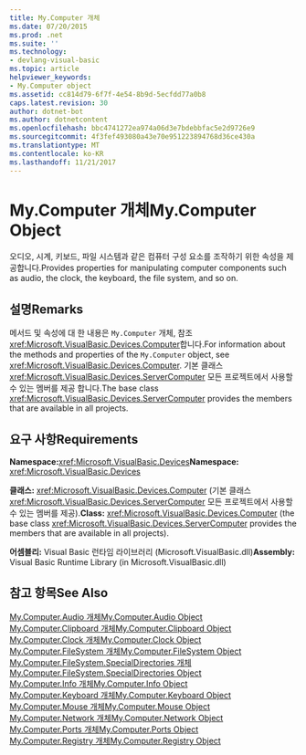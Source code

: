 ```yaml
---
title: My.Computer 개체
ms.date: 07/20/2015
ms.prod: .net
ms.suite: ''
ms.technology:
- devlang-visual-basic
ms.topic: article
helpviewer_keywords:
- My.Computer object
ms.assetid: cc814d79-6f7f-4e54-8b9d-5ecfdd77a0b8
caps.latest.revision: 30
author: dotnet-bot
ms.author: dotnetcontent
ms.openlocfilehash: bbc4741272ea974a06d3e7bdebbfac5e2d9726e9
ms.sourcegitcommit: 4f3fef493080a43e70e951223894768d36ce430a
ms.translationtype: MT
ms.contentlocale: ko-KR
ms.lasthandoff: 11/21/2017
---
```

# <a name="mycomputer-object"></a><span data-ttu-id="9d1cc-102">My.Computer 개체</span><span class="sxs-lookup"><span data-stu-id="9d1cc-102">My.Computer Object</span></span>
<span data-ttu-id="9d1cc-103">오디오, 시계, 키보드, 파일 시스템과 같은 컴퓨터 구성 요소를 조작하기 위한 속성을 제공합니다.</span><span class="sxs-lookup"><span data-stu-id="9d1cc-103">Provides properties for manipulating computer components such as audio, the clock, the keyboard, the file system, and so on.</span></span>  
  
## <a name="remarks"></a><span data-ttu-id="9d1cc-104">설명</span><span class="sxs-lookup"><span data-stu-id="9d1cc-104">Remarks</span></span>  
 <span data-ttu-id="9d1cc-105">메서드 및 속성에 대 한 내용은 `My.Computer` 개체, 참조 <xref:Microsoft.VisualBasic.Devices.Computer>합니다.</span><span class="sxs-lookup"><span data-stu-id="9d1cc-105">For information about the methods and properties of the `My.Computer` object, see <xref:Microsoft.VisualBasic.Devices.Computer>.</span></span> <span data-ttu-id="9d1cc-106">기본 클래스 <xref:Microsoft.VisualBasic.Devices.ServerComputer> 모든 프로젝트에서 사용할 수 있는 멤버를 제공 합니다.</span><span class="sxs-lookup"><span data-stu-id="9d1cc-106">The base class <xref:Microsoft.VisualBasic.Devices.ServerComputer> provides the members that are available in all projects.</span></span>  
  
## <a name="requirements"></a><span data-ttu-id="9d1cc-107">요구 사항</span><span class="sxs-lookup"><span data-stu-id="9d1cc-107">Requirements</span></span>  
 <span data-ttu-id="9d1cc-108">**Namespace:**<xref:Microsoft.VisualBasic.Devices></span><span class="sxs-lookup"><span data-stu-id="9d1cc-108">**Namespace:** <xref:Microsoft.VisualBasic.Devices></span></span>  
  
 <span data-ttu-id="9d1cc-109">**클래스:** <xref:Microsoft.VisualBasic.Devices.Computer> (기본 클래스 <xref:Microsoft.VisualBasic.Devices.ServerComputer> 모든 프로젝트에서 사용할 수 있는 멤버를 제공).</span><span class="sxs-lookup"><span data-stu-id="9d1cc-109">**Class:** <xref:Microsoft.VisualBasic.Devices.Computer> (the base class <xref:Microsoft.VisualBasic.Devices.ServerComputer> provides the members that are available in all projects).</span></span>  
  
 <span data-ttu-id="9d1cc-110">**어셈블리:** Visual Basic 런타임 라이브러리 (Microsoft.VisualBasic.dll)</span><span class="sxs-lookup"><span data-stu-id="9d1cc-110">**Assembly:** Visual Basic Runtime Library (in Microsoft.VisualBasic.dll)</span></span>  
  
## <a name="see-also"></a><span data-ttu-id="9d1cc-111">참고 항목</span><span class="sxs-lookup"><span data-stu-id="9d1cc-111">See Also</span></span>  
 [<span data-ttu-id="9d1cc-112">My.Computer.Audio 개체</span><span class="sxs-lookup"><span data-stu-id="9d1cc-112">My.Computer.Audio Object</span></span>](../../../visual-basic/language-reference/objects/my-computer-audio-object.md)  
 [<span data-ttu-id="9d1cc-113">My.Computer.Clipboard 개체</span><span class="sxs-lookup"><span data-stu-id="9d1cc-113">My.Computer.Clipboard Object</span></span>](../../../visual-basic/language-reference/objects/my-computer-clipboard-object.md)  
 [<span data-ttu-id="9d1cc-114">My.Computer.Clock 개체</span><span class="sxs-lookup"><span data-stu-id="9d1cc-114">My.Computer.Clock Object</span></span>](../../../visual-basic/language-reference/objects/my-computer-clock-object.md)  
 [<span data-ttu-id="9d1cc-115">My.Computer.FileSystem 개체</span><span class="sxs-lookup"><span data-stu-id="9d1cc-115">My.Computer.FileSystem Object</span></span>](../../../visual-basic/language-reference/objects/my-computer-filesystem-object.md)  
 [<span data-ttu-id="9d1cc-116">My.Computer.FileSystem.SpecialDirectories 개체</span><span class="sxs-lookup"><span data-stu-id="9d1cc-116">My.Computer.FileSystem.SpecialDirectories Object</span></span>](../../../visual-basic/language-reference/objects/my-computer-filesystem-specialdirectories-object.md)  
 [<span data-ttu-id="9d1cc-117">My.Computer.Info 개체</span><span class="sxs-lookup"><span data-stu-id="9d1cc-117">My.Computer.Info Object</span></span>](../../../visual-basic/language-reference/objects/my-computer-info-object.md)  
 [<span data-ttu-id="9d1cc-118">My.Computer.Keyboard 개체</span><span class="sxs-lookup"><span data-stu-id="9d1cc-118">My.Computer.Keyboard Object</span></span>](../../../visual-basic/language-reference/objects/my-computer-keyboard-object.md)  
 [<span data-ttu-id="9d1cc-119">My.Computer.Mouse 개체</span><span class="sxs-lookup"><span data-stu-id="9d1cc-119">My.Computer.Mouse Object</span></span>](../../../visual-basic/language-reference/objects/my-computer-mouse-object.md)  
 [<span data-ttu-id="9d1cc-120">My.Computer.Network 개체</span><span class="sxs-lookup"><span data-stu-id="9d1cc-120">My.Computer.Network Object</span></span>](../../../visual-basic/language-reference/objects/my-computer-network-object.md)  
 [<span data-ttu-id="9d1cc-121">My.Computer.Ports 개체</span><span class="sxs-lookup"><span data-stu-id="9d1cc-121">My.Computer.Ports Object</span></span>](../../../visual-basic/language-reference/objects/my-computer-ports-object.md)  
 [<span data-ttu-id="9d1cc-122">My.Computer.Registry 개체</span><span class="sxs-lookup"><span data-stu-id="9d1cc-122">My.Computer.Registry Object</span></span>](../../../visual-basic/language-reference/objects/my-computer-registry-object.md)
